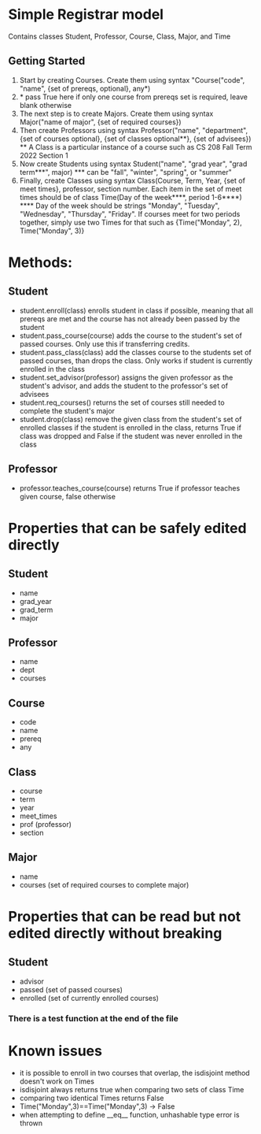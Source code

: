 # Simple Registrar model 
Contains classes Student, Professor, Course, Class, Major, and Time
## Getting Started
1. Start by creating Courses. Create them using syntax "Course("code", "name", {set of prereqs, optional}, any*) 
2. \* pass True here if only one course from prereqs set is required, leave blank otherwise
2. The next step is to create Majors. Create them using syntax Major("name of major", {set of required courses})
3. Then create Professors using syntax Professor("name", "department", {set of courses optional}, {set of classes optional**}, {set of advisees})
\*\* A Class is a particular instance of a course such as CS 208 Fall Term 2022 Section 1
4. Now create Students using syntax Student("name", "grad year", "grad term***", major)
\*\*\* can be "fall", "winter", "spring", or "summer"
5. Finally, create Classes using syntax Class(Course, Term, Year, {set of meet times}, professor, section number. Each item in the set of meet times should be of class Time(Day of the week*\*\*\*, period 1-6****)
\*\*\*\* Day of the week should be strings "Monday", "Tuesday", "Wednesday", "Thursday", "Friday". If courses meet for two periods together, simply use two Times for that such as {Time("Monday", 2), Time("Monday", 3)}

# Methods:
## Student
* student.enroll(class) enrolls student in class if possible, meaning that all prereqs are met and the course has not already been passed by the student
* student.pass_course(course) adds the course to the student's set of passed courses. Only use this if transferring credits.
* student.pass_class(class) add the classes course to the students set of passed courses, than drops the class. Only works if student is currently enrolled in the class
* student.set_advisor(professor) assigns the given professor as the student's advisor, and adds the student to the professor's set of advisees
* student.req_courses() returns the set of courses still needed to complete the student's major
* student.drop(class) remove the given class from the student's set of enrolled classes if the student is enrolled in the class, returns True if class was dropped and False if the student was never enrolled in the class
## Professor
* professor.teaches_course(course) returns True if professor teaches given course, false otherwise

# Properties that can be safely edited directly
## Student
* name
* grad_year
* grad_term
* major
## Professor
* name
* dept
* courses
## Course
* code
* name
* prereq
* any
## Class
* course
* term
* year
* meet_times
* prof (professor)
* section
## Major
* name
* courses (set of required courses to complete major)

# Properties that can be read but not edited directly without breaking
## Student
* advisor
* passed (set of passed courses)
* enrolled (set of currently enrolled courses)

### There is a test function at the end of the file

# Known issues
* it is possible to enroll in two courses that overlap, the isdisjoint method doesn't work on Times
* isdisjoint always returns true when comparing two sets of class Time
* comparing two identical Times returns False 
* Time("Monday",3)==Time("Monday",3) -> False
* when attempting to define \_\_eq\_\_ function, unhashable type error is thrown
